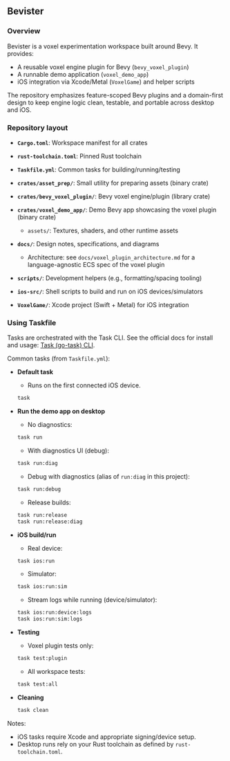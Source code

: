 ## Bevister

### Overview
Bevister is a voxel experimentation workspace built around Bevy. It provides:
- A reusable voxel engine plugin for Bevy (`bevy_voxel_plugin`)
- A runnable demo application (`voxel_demo_app`)
- iOS integration via Xcode/Metal (`VoxelGame`) and helper scripts

The repository emphasizes feature-scoped Bevy plugins and a domain-first design to keep engine logic clean, testable, and portable across desktop and iOS.

### Repository layout
- **`Cargo.toml`**: Workspace manifest for all crates
- **`rust-toolchain.toml`**: Pinned Rust toolchain
- **`Taskfile.yml`**: Common tasks for building/running/testing

- **`crates/asset_prep/`**: Small utility for preparing assets (binary crate)
- **`crates/bevy_voxel_plugin/`**: Bevy voxel engine/plugin (library crate)
- **`crates/voxel_demo_app/`**: Demo Bevy app showcasing the voxel plugin (binary crate)
  - `assets/`: Textures, shaders, and other runtime assets

- **`docs/`**: Design notes, specifications, and diagrams
   - Architecture: see `docs/voxel_plugin_architecture.md` for a language-agnostic ECS spec of the voxel plugin
- **`scripts/`**: Development helpers (e.g., formatting/spacing tooling)

- **`ios-src/`**: Shell scripts to build and run on iOS devices/simulators
- **`VoxelGame/`**: Xcode project (Swift + Metal) for iOS integration

### Using Taskfile
Tasks are orchestrated with the Task CLI. See the official docs for install and usage: [Task (go-task) CLI](https://taskfile.dev).

Common tasks (from `Taskfile.yml`):

- **Default task**
  - Runs on the first connected iOS device.
  ```bash
  task
  ```

- **Run the demo app on desktop**
  - No diagnostics:
  ```bash
  task run
  ```
  - With diagnostics UI (debug):
  ```bash
  task run:diag
  ```
  - Debug with diagnostics (alias of `run:diag` in this project):
  ```bash
  task run:debug
  ```
  - Release builds:
  ```bash
  task run:release
  task run:release:diag
  ```

- **iOS build/run**
  - Real device:
  ```bash
  task ios:run
  ```
  - Simulator:
  ```bash
  task ios:run:sim
  ```
  - Stream logs while running (device/simulator):
  ```bash
  task ios:run:device:logs
  task ios:run:sim:logs
  ```

- **Testing**
  - Voxel plugin tests only:
  ```bash
  task test:plugin
  ```
  - All workspace tests:
  ```bash
  task test:all
  ```

- **Cleaning**
  ```bash
  task clean
  ```

Notes:
- iOS tasks require Xcode and appropriate signing/device setup.
- Desktop runs rely on your Rust toolchain as defined by `rust-toolchain.toml`.


